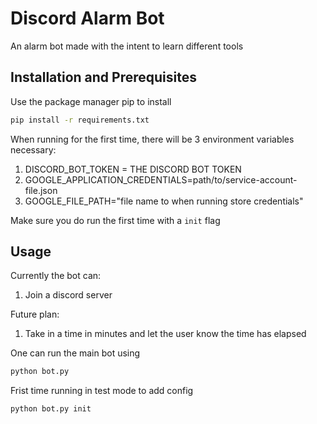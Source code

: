 # Discord Alarm Bot

An alarm bot made with the intent to learn different tools


## Installation and Prerequisites  

Use the package manager pip to install

```bash
pip install -r requirements.txt
```

When running for the first time, there will be 3 environment variables necessary:
1. DISCORD_BOT_TOKEN = THE DISCORD BOT TOKEN
2. GOOGLE_APPLICATION_CREDENTIALS=path/to/service-account-file.json
3. GOOGLE_FILE_PATH="file name to when running store credentials" 

Make sure you do run the first time with a `init` flag
## Usage 

Currently the bot can:
1. Join a discord server

Future plan:
1. Take in a time in minutes and let the user know the time has elapsed

One can run the main bot using 
```bash
python bot.py
```

Frist time running in test mode to add config 
```bash
python bot.py init
```